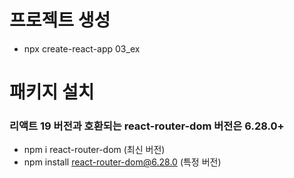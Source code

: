 # 프로젝트 생성
- npx create-react-app 03_ex

# 패키지 설치
### 리액트 19 버전과 호환되는 react-router-dom 버전은 6.28.0+
- npm i react-router-dom (최신 버전)
- npm install react-router-dom@6.28.0 (특정 버전)